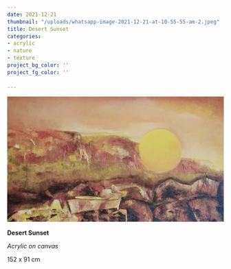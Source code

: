 ```yaml
---
date: 2021-12-21
thumbnail: "/uploads/whatsapp-image-2021-12-21-at-10-55-55-am-2.jpeg"
title: Desert Sunset
categories:
- acrylic
- nature
- texture
project_bg_color: ''
project_fg_color: ''

---
```

![](/uploads/whatsapp-image-2021-12-21-at-10-55-55-am-2.jpeg)

**Desert Sunset**

_Acrylic on canvas_

152 x 91 cm